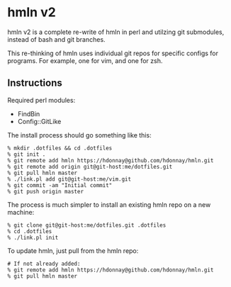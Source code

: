 hmln v2
====

hmln v2 is a complete re-write of hmln in perl and utilzing git
submodules, instead of bash and git branches.

This re-thinking of hmln uses individual git repos for specific configs
for programs. For example, one for vim, and one for zsh.

Instructions
------------

Required perl modules:

 * FindBin
 * Config::GitLike

The install process should go something like this:

    % mkdir .dotfiles && cd .dotfiles
    % git init .
    % git remote add hmln https://hdonnay@github.com/hdonnay/hmln.git
    % git remote add origin git@git-host:me/dotfiles.git
    % git pull hmln master
    % ./link.pl add git@git-host:me/vim.git
    % git commit -am "Initial commit"
    % git push origin master

The process is much simpler to install an existing hmln repo on a new
machine:

    % git clone git@git-host:me/dotfiles.git .dotfiles
    % cd .dotfiles
    % ./link.pl init

To update hmln, just pull from the hmln repo:

    # If not already added:
    % git remote add hmln https://hdonnay@github.com/hdonnay/hmln.git
    % git pull hmln master


